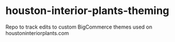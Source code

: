 # houston-interior-plants-theming
Repo to track edits to custom BigCommerce themes used on houstoninteriorplants.com
